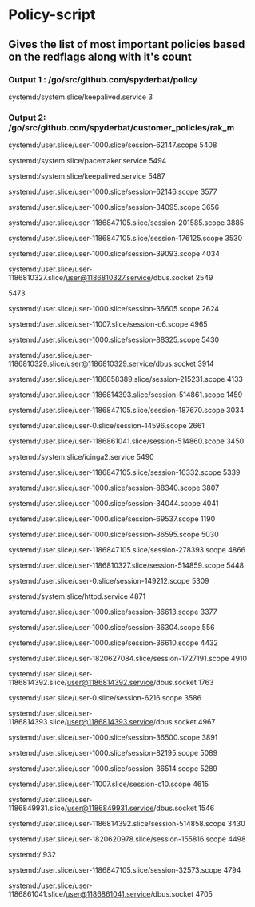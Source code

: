 # Policy-script
## Gives the list of most important policies based on the redflags along with it's count

### Output 1 : /go/src/github.com/spyderbat/policy
systemd:/system.slice/keepalived.service 3


### Output 2: /go/src/github.com/spyderbat/customer_policies/rak_m

systemd:/user.slice/user-1000.slice/session-62147.scope 5408

systemd:/system.slice/pacemaker.service 5494

systemd:/system.slice/keepalived.service 5487

systemd:/user.slice/user-1000.slice/session-62146.scope 3577

systemd:/user.slice/user-1000.slice/session-34095.scope 3656

systemd:/user.slice/user-1186847105.slice/session-201585.scope 3885

systemd:/user.slice/user-1186847105.slice/session-176125.scope 3530

systemd:/user.slice/user-1000.slice/session-39093.scope 4034

systemd:/user.slice/user-1186810327.slice/user@1186810327.service/dbus.socket 2549

 5473

systemd:/user.slice/user-1000.slice/session-36605.scope 2624

systemd:/user.slice/user-11007.slice/session-c6.scope 4965

systemd:/user.slice/user-1000.slice/session-88325.scope 5430

systemd:/user.slice/user-1186810329.slice/user@1186810329.service/dbus.socket 3914

systemd:/user.slice/user-1186858389.slice/session-215231.scope 4133

systemd:/user.slice/user-1186814393.slice/session-514861.scope 1459

systemd:/user.slice/user-1186847105.slice/session-187670.scope 3034

systemd:/user.slice/user-0.slice/session-14596.scope 2661

systemd:/user.slice/user-1186861041.slice/session-514860.scope 3450

systemd:/system.slice/icinga2.service 5490

systemd:/user.slice/user-1186847105.slice/session-16332.scope 5339

systemd:/user.slice/user-1000.slice/session-88340.scope 3807

systemd:/user.slice/user-1000.slice/session-34044.scope 4041

systemd:/user.slice/user-1000.slice/session-69537.scope 1190

systemd:/user.slice/user-1000.slice/session-36595.scope 5030

systemd:/user.slice/user-1186847105.slice/session-278393.scope 4866

systemd:/user.slice/user-1186810327.slice/session-514859.scope 5448

systemd:/user.slice/user-0.slice/session-149212.scope 5309

systemd:/system.slice/httpd.service 4871

systemd:/user.slice/user-1000.slice/session-36613.scope 3377

systemd:/user.slice/user-1000.slice/session-36304.scope 556

systemd:/user.slice/user-1000.slice/session-36610.scope 4432

systemd:/user.slice/user-1820627084.slice/session-1727191.scope 4910

systemd:/user.slice/user-1186814392.slice/user@1186814392.service/dbus.socket 1763

systemd:/user.slice/user-0.slice/session-6216.scope 3586

systemd:/user.slice/user-1186814393.slice/user@1186814393.service/dbus.socket 4967

systemd:/user.slice/user-1000.slice/session-36500.scope 3891

systemd:/user.slice/user-1000.slice/session-82195.scope 5089

systemd:/user.slice/user-1000.slice/session-36514.scope 5289

systemd:/user.slice/user-11007.slice/session-c10.scope 4615

systemd:/user.slice/user-1186849931.slice/user@1186849931.service/dbus.socket 1546

systemd:/user.slice/user-1186814392.slice/session-514858.scope 3430

systemd:/user.slice/user-1820620978.slice/session-155816.scope 4498

systemd:/ 932

systemd:/user.slice/user-1186847105.slice/session-32573.scope 4794

systemd:/user.slice/user-1186861041.slice/user@1186861041.service/dbus.socket 4705
